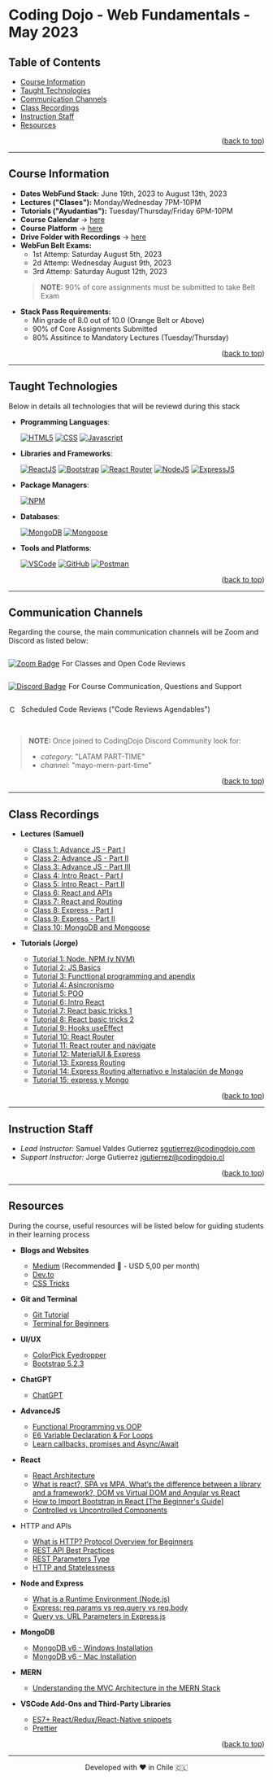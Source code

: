 <a name="back-to-top"></a>


<!-- *********************************************************************** -->
<!-- 0.3) PROJECT TITLE -->
<!-- *********************************************************************** -->

<!-- omit in toc -->
# Coding Dojo - Web Fundamentals - May 2023

<!-- *********************************************************************** -->
<!-- 0.2) TABLE OF CONTENTS -->
<!-- *********************************************************************** -->

<!-- omit in toc -->
## Table of Contents

- [Course Information](#course-information)
- [Taught Technologies](#taught-technologies)
- [Communication Channels](#communication-channels)
- [Class Recordings](#class-recordings)
- [Instruction Staff](#instruction-staff)
- [Resources](#resources)
<p align="right">(<a href="#back-to-top">back to top</a>)</p>

---

<!-- *********************************************************************** -->
<!-- I) Course Information -->
<!-- *********************************************************************** -->

## Course Information

- **Dates WebFund Stack:** June 19th, 2023 to August 13th, 2023
- **Lectures ("Clases"):** Monday/Wednesday 7PM-10PM
- **Tutorials ("Ayudantias"):** Tuesday/Thursday/Friday 6PM-10PM
- **Course Calendar** → [here](https://docs.google.com/spreadsheets/d/15n7dWPJmquayvYmuep0eqpfnkM2_RktqMwbxLF2CzEA/edit#gid=0)
- **Course Platform** → [here](https://login.codingdojo.com/login)
- **Drive Folder with Recordings** → [here](https://drive.google.com/drive/u/1/folders/1EpeRzrncBsyOL8urh169LiUWBrkzXnqO)
- **WebFun Belt Exams:**
  - 1st Attemp: Saturday August 5th, 2023
  - 2d Attemp: Wednesday August 9th, 2023
  - 3rd Attemp: Saturday August 12th, 2023
  > **NOTE:** 90% of core assignments must be submitted to take Belt Exam
- **Stack Pass Requirements:**
  - Min grade of 8.0 out of 10.0 (Orange Belt or Above)
  - 90% of Core Assignments Submitted
  - 80% Assitince to Mandatory Lectures (Tuesday/Thursday)

<p align="right">(<a href="#back-to-top">back to top</a>)</p>

---

<!-- *********************************************************************** -->
<!-- II) TECHNOLOGIES -->
<!-- *********************************************************************** -->

## Taught Technologies

Below in details all technologies that will be reviewd during this stack

- **Programming Languages**:

  [![HTML5][html5-badge]][html5-url]
  [![CSS][css-badge]][css-url]
  [![Javascript][javascript-badge]][javascript-url]

- **Libraries and Frameworks**:

  [![ReactJS][react-js-badge]][react-js-url]
  [![Bootstrap][bootstrap-badge]][bootstrap-url]
  [![React Router][react-router-badge]][react-router-url]
  [![NodeJS][node-js-badge]][node-js-url]
  [![ExpressJS][express-js-badge]][express-js-url]

- **Package Managers**:

  [![NPM][npm-badge]][npm-url]

- **Databases**:

  [![MongoDB][mongodb-badge]][mongodb-url]
  [![Mongoose][mongoose-badge]][mongoose-url]

- **Tools and Platforms**:

  [![VSCode][vscode-badge]][vscode-url]
  [![GitHub][github-badge]][github-url]
  [![Postman][postman-badge]][postman-url]

<p align="right">(<a href="#back-to-top">back to top</a>)</p>

---

<!-- *********************************************************************** -->
<!-- III) MAIN COMMUNICATION CHANNELS -->
<!-- *********************************************************************** -->

## Communication Channels

Regarding the course, the main communication channels will be Zoom and Discord as listed below:

<div style="display: flex; align-items: center;">
  <a href="https://us06web.zoom.us/j/82906790108?pwd=Y1lrSlgzWFRTY2hodGFsOEpzT3Ztdz09">
    <img src="https://img.shields.io/badge/Zoom-2D8CFF?logo=zoom&logoColor=fff&style=flat" alt="Zoom Badge">
  </a>
  <p style="margin-left: 5px;"> For Classes and Open Code Reviews</p>
</div>

<div style="display: flex; align-items: center;">
  <a href="http://discord.codingdojo.com/join">
    <img src="https://img.shields.io/badge/Discord-5865F2?logo=discord&logoColor=fff&style=flat" alt="Discord Badge">
  </a>
  <p style="margin-left: 5px;"> For Course Communication, Questions and Support</p>
</div>

<div style="display: flex; align-items: center; ">
  <a href="https://calendly.com/instructores13/code-review-agendable-full-stack-mern">
    <img src="https://www.copilot.com/_next/image?url=https%3A%2F%2Fimages.ctfassets.net%2Fl41zuz9np7js%2F4Y2zP2a3WzSMi8ACUIrVVS%2Faa010a2c1bcc212ce292656ea2b5b647%2Fcal.png&w=640&q=75" alt="Calendly Badge" height="16" style = "background-color:white; padding:2px;border-radius: 3px;">
  </a>
  <p style="margin-left: 5px;">Scheduled Code Reviews ("Code Reviews Agendables")</p>
</div>

<br>

>**NOTE:** Once joined to CodingDojo Discord Community look for:
>  - *category*: "LATAM PART-TIME"
>  - *channel*: "mayo-mern-part-time"

<p align="right">(<a href="#back-to-top">back to top</a>)</p>

---

<!-- *********************************************************************** -->
<!-- IV) Class Recordings -->
<!-- *********************************************************************** -->

## Class Recordings

- **Lectures (Samuel)**
  - [Class 1: Advance JS - Part I](https://drive.google.com/drive/folders/1KMhF0zX7zUPuAZMzqJSAUmb3y31kDitS?usp=drive_link)
  - [Class 2: Advance JS - Part II](https://us06web.zoom.us/rec/share/OhccnQon6AGDbDjsATpFAjLIaGdW669plSe6Nkfkx7A6WthsipMMCViRxlB9OjvT.XLxxeQe0Gi3GAuvx?pwd=3bZFmG8tBvaumnBRLEFl2tEKUAsBNiRz)
  - [Class 3: Advance JS - Part III](https://us06web.zoom.us/rec/share/4DVEy2FC7l23b0OJyq2AJz7Yccz-VCVlK3IPlwVJzmmgap_18kxpgp7sePrTfSfd.BEmcZdUerVfiB5hm?pwd=39-Zyi_COfgWRRVf8c4oiZwIe-bSVIjU)
  - [Class 4: Intro React - Part I](https://drive.google.com/drive/u/1/folders/1LKYw3OaWSl1VKi8MBcz2EKff6SaGDowb)
  - [Class 5: Intro React - Part II](https://us06web.zoom.us/rec/share/9K-TJytUNnb17TSHnLe4-as83g-EZc10l-FAG1GoWXD6nOxYs0ZwtbjC3Glc1pKa.vmZjKADJg342h1b1?pwd=xFHI-a6a0sWqgpohmRxVBjJIaR_2QYZv)
  - [Class 6: React and APIs](https://us06web.zoom.us/rec/share/y-dg0yFOwBjGpmaj-9cR-iM55kSS01bgyb9w8yT88_WuoQiQpc8t9RA8VPPCsEvO.vMngh44BPIWl-UZC?pwd=ecUZJ-6QEMyXhIiWnKRm-0Ou6kFnh8TB)
  - [Class 7: React and Routing](https://us06web.zoom.us/rec/share/qWlEd6BVjX10kgvVho67TVa8KZNi_A2jO-K3JICV2y2wzrtGzBjA8BAgAW-2RagJ.tWAKHQmwLhLMQukK?pwd=XwIa1ZOmbpeHbFKJLVCvziM4u4zCEZ0p)
  - [Class 8: Express - Part I](https://drive.google.com/drive/u/4/folders/1LW3qP4Uqs8ixcFSnhRZLgU-nWGTEXmaM)
  - [Class 9: Express - Part II](https://drive.google.com/drive/u/4/folders/1Met5BUepuPwdHj8QqIdZUFzwe_hlDJ36)
  - [Class 10: MongoDB and Mongoose](https://us06web.zoom.us/rec/share/23TIkCTniTbyOFFwYmpBK_kQeYJJ8L2aaYpgGQLDGfaP2uKRUrmt5qTqy7yflTqF.weFtedyiSUR3MgVZ?pwd=0sm2efWANz3w4lIzc8AR9ept5QysuMVZ)


- **Tutorials (Jorge)**
  - [Tutorial 1: Node, NPM (y NVM)](https://us06web.zoom.us/rec/share/cU5SpiiqN5vzADJI9b3HC2Y7b1UqiLezcjym2sq8yurxI74j_T_GKGJSruRdRxXx.2dJ_y1Rrt2i6Noln?pwd=lLrNMIlOlGsAvD5DTmm3z60trL0TXPx5)
  - [Tutorial 2: JS Basics](https://us06web.zoom.us/rec/share/xgZkNQUpCLSam06isqQ1JV8cUdqs90IjR3tnKRLtrNCBxRoHZjgMvrBdAn3cKflT.x6VpyYsBV-d9lUYw?pwd=F12bEFwZB2RWzMzXqaS6lOsFwzb9ZgaX)
  - [Tutorial 3: Functtional programming and apendix](https://us06web.zoom.us/rec/share/bZ-r-eBjFVpP8vU5ukg2C2knBoriYlrR35dGzwkaJ7jFM_DlKyiYvQGBycMhksr6.7vZupi6BJpp7QvME?pwd=yMf3VPLTC-TXn-vWshIo64kiS9Ngk4Et)
  - [Tutorial 4: Asincronismo](https://us06web.zoom.us/rec/share/M6vfo5GSChsrrEkWs-UQHmUIGS_goZFxOz8e9c3Zh-WrncOA0ArszPOY_n6m2-6g.C1CjjG8-4pjIgsjW?pwd=SdRlwigDY2f-ecYT77Ka2Oigm7pTF1Bj)
  - [Tutorial 5: POO](https://us06web.zoom.us/rec/share/v1DiAGLsvfk6WPj-nqCoz78sQaLAqBOQEOMjBsOUiFFSPUMHtcgEY8-MLu6vLo9G._SqJ7ij0cfZvvI9e?pwd=HJemLr-D_5RV_FTGtNDoFtcFqiYsQkaB)
  - [Tutorial 6: Intro React](https://drive.google.com/drive/folders/19Y_uy1p6oI4egu9cGRplnOip68zGhIN8?usp=sharing)
  - [Tutorial 7: React basic tricks 1](https://us06web.zoom.us/rec/share/OGdxpGqIeX9hIhABjq6n3KDVwcIY3ehJvJZwsiPOF4CAnzv0P8foq_JRGYVvL1A.WauOFHXCd9khUfjY?pwd=g4OVg3YdIEphD9Me4qf05B62dWqVvBuy)
  - [Tutorial 8: React basic tricks 2](https://us06web.zoom.us/rec/share/EbGCsnWwHTRJX6wxhZfZPdzEN3CNtESvLdDHVgyFtW9CeXe7fnppRGF2N4YchQK-.Ogr051_ZyWGgFPS0?pwd=71VC6GwMnuT6JqNn7E2hXS8Z3gIH0BXz)
  - [Tutorial 9: Hooks useEffect](https://us06web.zoom.us/rec/share/-01iGwQzPJ1cHgYxYP-72z7XAJRloJVCS6SHXGSerjH1pgG-Z8E2RW_MpYkb1Mw0.LSZDm6_YVjZndRkf?pwd=PWBtEWjn9H1gh6Omfyqz2ZwSg9S_D3yf)
  - [Tutorial 10: React Router](https://drive.google.com/drive/folders/19Y_uy1p6oI4egu9cGRplnOip68zGhIN8?usp=sharing)
  - [Tutorial 11: React router and navigate](https://drive.google.com/drive/folders/1A28-VFV7KGHqd8A4wl42c88Auq1MRIVa?usp=sharing)
  - [Tutorial 12: MaterialUI & Express](https://us06web.zoom.us/rec/share/ISst_lqjMovQrkmWg5GukJkRoDg9vPu5uvqRDDujd-9kWWB_7naQ4q3NqywQCupG.DINIXqA4L5LFpGJM?pwd=qDmJhGsFWzHa4WbuuAdViI9KugT0Y4XE)
  - [Tutorial 13: Express Routing](https://us06web.zoom.us/rec/share/jkCpCtKEbyIVzWoDAdXiP6Vg9xi7QL_dv00NzJbUaINK5nAWLQID_BuaHeCuqVhh.sY7vjeLAkXkB53dv?pwd=tcde-WMig1KoeibLmcOavguiRxwfGf3a)
  - [Tutorial 14: Express Routing alternativo e Instalación de Mongo](https://us06web.zoom.us/rec/share/0GsBmd-2thdnB-oMX6dVlE878tl6dDAPchsbYR_-cw6qxd_tNmtznH8YPinAgLfX.-m00tTd_Tazn25A0?pwd=_a13focmOxbR9ll45jrzpS782ZixbIem)
  - [Tutorial 15: express y Mongo](https://us06web.zoom.us/rec/share/WkqGtih55WWHbd5cPUtVZPaXVDacch02lmKw27fbNqorkWzKkHqI1Cc7mbK7n2yY.-ei2XnQ-KmyoX2wT?pwd=AVsTIZKhH_apCBjGfuakgh0GRzz_OWUh)


<p align="right">(<a href="#back-to-top">back to top</a>)</p>

---

<!-- *********************************************************************** -->
<!-- V) INSTRUCTION STAFF -->
<!-- *********************************************************************** -->

## Instruction Staff

- _Lead Instructor:_ Samuel Valdes Gutierrez [sgutierrez@codingdojo.com](mailto:sgutierrez@codingdojo.com)
- _Support Instructor:_ Jorge Gutierrez [jgutierrez@codingdojo.cl](mailto:jgutierrez@codingdojo.cl)

<p align="right">(<a href="#back-to-top">back to top</a>)</p>

---

<!-- *********************************************************************** -->
<!-- VI) RESOURCES -->
<!-- *********************************************************************** -->

## Resources

During the course, useful resources will be listed below for guiding students in their learning process

- **Blogs and Websites**
  - [Medium](https://medium.com/) (Recommended 🚀 - USD 5,00 per month)
  - [Dev.to](https://dev.to/)
  - [CSS Tricks](https://css-tricks.com/)

- **Git and Terminal**
  - [Git Tutorial](https://medium.com/swlh/an-introduction-to-git-and-github-22ecb4cb1256)
  - [Terminal for Beginners](https://medium.com/@grace.m.nolan/terminal-for-beginners-e492ba10902a)

- **UI/UX**
  - [ColorPick Eyedropper](https://chrome.google.com/webstore/detail/colorpick-eyedropper/ohcpnigalekghcmgcdcenkpelffpdolg)
  - [Bootstrap 5.2.3](https://getbootstrap.com/docs/5.2/getting-started/introduction/)

- **ChatGPT**
  - [ChatGPT](https://openai.com/blog/chatgpt)

- **AdvanceJS**
  - [Functional Programming vs OOP](https://medium.com/swlh/functional-programming-vs-object-oriented-programming-48eee6cf6830)
  - [E6 Variable Declaration & For Loops](https://medium.com/@mautayro/es6-variable-declaration-for-loops-why-const-works-in-a-for-in-loop-but-not-in-a-normal-a200cc5467c2)
  - [Learn callbacks, promises and Async/Await](https://dev.to/joyshaheb/learn-callbacks-promises-async-await-by-making-ice-cream-4n76)

- **React**
  - [React Architecture](https://handsonreact.com/docs/architecture)
  - [What is react?, SPA vs MPA, What’s the difference between a library and a framework?, DOM vs Virtual DOM and Angular vs React](https://medium.com/@programterminator/what-is-react-b5f90b3a9149)
  - [How to Import Bootstrap in React [The Beginner's Guide]](https://blog.hubspot.com/website/react-bootstrap-css)
  - [Controlled vs Uncontrolled Components](https://blog.logrocket.com/controlled-vs-uncontrolled-components-in-react/)

- HTTP and APIs
  - [What is HTTP? Protocol Overview for Beginners](https://medium.com/geekculture/apis-query-string-parameters-f7f0c060b1)
  - [REST API Best Practices](https://www.freecodecamp.org/news/rest-api-best-practices-rest-endpoint-design-examples/)
  - [REST Parameters Type](https://rapidapi.com/guides/rest-parameter-types)
  - [HTTP and Statelessness](https://medium.com/@jaimietn/http-and-statelessness-5e290fec80c0)

- **Node and Express**
  - [What is a Runtime Environment (Node.js)](https://www.underthehoodlearning.com/what-is-runtime-environment/)
  - [Express: req.params vs req.query vs req.body](https://dev.to/gathoni/express-req-params-req-query-and-req-body-4lpc)
  - [Query vs. URL Parameters in Express.js](https://javascript.plainenglish.io/query-strings-url-parameters-d1a35b9a694f)

- **MongoDB**
  - [MongoDB v6 - Windows Installation](https://www.youtube.com/watch?v=gB6WLkSrtJk)
  - [MongoDB v6 - Mac Installation](https://github.com/BigSamu/Coding_Dojo-MERN_May-2023/blob/main/Clases/08_MongoDB/00_MongoDB%20Installation/Mac%20Installation.pdf)

- **MERN**
  - [Understanding the MVC Architecture in the MERN Stack](https://shubhamjha25.medium.com/understanding-the-mvc-architecture-in-the-mern-stack-aff893abce50)


- **VSCode Add-Ons and Third-Party Libraries**
  - [ES7+ React/Redux/React-Native snippets](https://marketplace.visualstudio.com/items?itemName=dsznajder.es7-react-js-snippets)
  - [Prettier](https://marketplace.visualstudio.com/items?itemName=esbenp.prettier-vscode)


<p align="right">(<a href="#back-to-top">back to top</a>)</p>

---

<!-- *********************************************************************** -->
<!-- VIII) FOOTER -->
<!-- *********************************************************************** -->

<p align="center">
Developed with ❤️ in Chile 🇨🇱
</p>

<!-- ----------------------------------------------------------------------- -->
<!-- A.1) Teachnologies -->
<!-- ----------------------------------------------------------------------- -->

<!-- 1) Programming Languages -->

<!-- HTML5 -->

[html5-badge]: https://img.shields.io/badge/HTML5-E34F26?logo=html5&logoColor=fff&style=for-the-badge
[html5-url]: https://dev.w3.org/html5/spec-LC/

<!-- CSS3 -->

[css-badge]: https://img.shields.io/badge/CSS3-1572B6?logo=css3&logoColor=fff&style=for-the-badge
[css-url]: https://www.bing.com/search?q=Bing+AI&showconv=1&FORM=hpcodx

<!-- Javascript -->

[javascript-badge]: https://img.shields.io/badge/JavaScript-F7DF1E?logo=javascript&logoColor=000&style=for-the-badge
[javascript-url]: https://www.javascript.com/

<!-- Python -->

[python-badge]: https://img.shields.io/badge/Python-3776AB?logo=python&logoColor=fff&style=for-the-badge
[python-url]: https://www.python.org/

<!-- Ruby -->

[ruby-badge]: https://img.shields.io/badge/Ruby-CC342D?logo=ruby&logoColor=fff&style=for-the-badge
[ruby-url]: https://www.ruby-lang.org/

<!-- 2) Frontend Frameworks and Libraries -->

<!-- ReactJS -->

[react-js-badge]: https://img.shields.io/badge/React-61DAFB?logo=react&logoColor=000&style=for-the-badge
[react-js-url]: https://reactjs.org/

<!-- Bootstrap -->

[bootstrap-badge]: https://img.shields.io/badge/bootstrap-%23563D7C.svg?style=for-the-badge&logo=bootstrap&logoColor=white
[bootstrap-url]: https://getbootstrap.com/

<!-- React Router -->
[react-router-badge]: https://img.shields.io/badge/React%20Router-CA4245?logo=reactrouter&logoColor=fff&style=for-the-badge
[react-router-url]: https://reactrouter.com

<!-- JQuery -->

[jquery-badge]: https://img.shields.io/badge/jQuery-0769AD?logo=jquery&logoColor=fff&style=for-the-badge
[jquery-url]: https://jquery.com/

<!-- Jinja -->

[jinja-badge]: https://img.shields.io/badge/Jinja-B41717?logo=jinja&logoColor=fff&style=for-the-badge
[jinja-url]: https://jinja.palletsprojects.com/

<!-- 3) Backend Frameworks and Libraries -->
<!-- Sinatra Ruby -->

[ruby-sinatra-badge]: https://img.shields.io/badge/Ruby%20Sinatra-000?logo=rubysinatra&logoColor=fff&style=for-the-badge
[ruby-sinatra-url]: https://sinatrarb.com/

<!-- Django -->

[django-badge]: https://img.shields.io/badge/Django-092E20?logo=django&logoColor=fff&style=for-the-badge
[django-url]: https://www.djangoproject.com/

<!-- Flask -->

[flask-badge]: https://img.shields.io/badge/Flask-000?logo=flask&logoColor=fff&style=for-the-badge
[flask-url]: https://flask.palletsprojects.com/

<!-- NodeJS -->

[node-js-badge]: https://img.shields.io/badge/node.js-6DA55F?style=for-the-badge&logo=node.js&logoColor=white
[node-js-url]: https://nodejs.org/

<!-- ExpressJS -->

[express-js-badge]: https://img.shields.io/badge/Express-000?logo=express&logoColor=fff&style=for-the-badge
[express-js-url]: https://expressjs.com/



<!-- 4) Databases -->

<!-- SQLite -->

[sqlite-badge]: https://img.shields.io/badge/SQLite-003B57?logo=sqlite&logoColor=fff&style=for-the-badge
[sqlite-url]: https://sqlite.org/

[mongodb-badge]: https://img.shields.io/badge/MongoDB-47A248?logo=mongodb&logoColor=fff&style=for-the-badge
[mongodb-url]: https://www.mongodb.com/

[mongoose-badge]: https://img.shields.io/badge/Mongoose-800?logo=mongoose&logoColor=fff&style=for-the-badge
[mongoose-url]: https://mongoosejs.com/

<!-- 5) Package Managers -->

<!-- NPM -->

[npm-badge]: https://img.shields.io/badge/npm-CB3837?logo=npm&logoColor=fff&style=for-the-badge
[npm-url]: https://www.npmjs.com/

<!-- RubyGems-->

[ruby-gems-badge]: https://img.shields.io/badge/RubyGems-E9573F?logo=rubygems&logoColor=fff&style=for-the-badge
[ruby-gems-url]: https://rubygems.org/

<!-- PyPI -->

[pypi-badge]: https://img.shields.io/badge/PyPI-3775A9?logo=pypi&logoColor=fff&style=for-the-badge
[pypi-url]: https://pypi.org/

<!-- 6) Platforms and Tools -->

[vscode-badge]: https://img.shields.io/badge/Visual%20Studio%20Code-007ACC?logo=visualstudiocode&logoColor=fff&style=for-the-badge
[vscode-url]: https://code.visualstudio.com/

[github-badge]: https://img.shields.io/badge/GitHub-181717?logo=github&logoColor=fff&style=for-the-badge
[github-url]: https://github.com/

[postman-badge]: https://img.shields.io/badge/Postman-FF6C37?logo=postman&logoColor=fff&style=for-the-badge
[postman-url]: https://www.postman.com/
<!-- ----------------------------------------------------------------------- -->
<!-- A.2) Github Stats -->
<!-- ----------------------------------------------------------------------- -->

<!-- Forks -->

[forks-badge]: https://img.shields.io/github/forks/BigSamu/The_Wishes_Company.svg
[forks-url]: https://github.com/BigSamu/The_Wishes_Company/network/members

<!-- Stargazers -->

[stars-badge]: https://img.shields.io/github/stars/BigSamu/The_Wishes_Company.svg
[stars-url]: https://github.com/BigSamu/The_Wishes_Company/stargazers

<!-- Watchers -->

[watchers-badge]: https://img.shields.io/github/watchers/BigSamu/The_Wishes_Company.svg
[watchers-url]: https://github.com/BigSamu/The_Wishes_Company/watchers

<!-- License -->

[license-badge]: https://img.shields.io/badge/license-MIT-green
[license-url]: ./LICENSE.md

<!-- Follow -->

[github-follow-badge]: https://img.shields.io/github/followers/BigSamu.svg?style=social&label=Follow
[github-follow-url]: https://github.com/BigSamu?tab=followers

<!-- ----------------------------------------------------------------------- -->
<!-- A.3) Contact -->
<!-- ----------------------------------------------------------------------- -->

<!-- Gmail -->

[gmail-badge]: https://img.shields.io/badge/Gmail-D14836?style=for-the-badge&logo=gmail&logoColor=white
[gmail-url]: mailto:valdesgutierrez@gmail.com

<!-- Twitter -->

[twitter-badge]: https://img.shields.io/badge/Twitter-%231DA1F2.svg?style=for-the-badge&logo=Twitter&logoColor=white
[twitter-url]: https://twitter.com/BigSamu5

<!-- LinkedIn -->

[linkedin-badge]: https://img.shields.io/badge/linkedin-%230077B5.svg?style=for-the-badge&logo=linkedin&logoColor=white
[linkedin-badge-small]: https://img.shields.io/badge/--linkedin?label=LinkedIn&logo=LinkedIn&style=social
[linkedin-url]: https://www.linkedin.com/in/samuel-valdes-gutierrez

<!-- HackerRank -->

[hackerrank-badge]: https://img.shields.io/badge/-Hackerrank-2EC866?style=for-the-badge&logo=HackerRank&logoColor=white
[hackerrank-badge-small]: https://img.shields.io/badge/--hackerrank?label=HackerRank&logo=hackerrank&style=social
[hackerrank-url]: https://www.hackerrank.com/BigSamu

<!-- Ask Me Anything -->

[ama-badge]: https://img.shields.io/badge/Ask%20me-anything-1abc9c.svg
[ama-url]: #contact-me

<!-- Say Thanks -->

[say-thanks-badge]: https://img.shields.io/badge/Say%20Thanks-!-1EAEDB.svg
[say-thanks-url]: https://saythanks.io/to/BigSamu

<!-- ----------------------------------------------------------------------- -->
<!-- A.4) Support -->
<!-- ----------------------------------------------------------------------- -->

<!-- Paypal -->

[paypal-badge]: https://img.shields.io/badge/PayPal-00457C?style=for-the-badge&logo=paypal&logoColor=white
[paypal-url]: https://www.paypal.com/paypalme/BigSamu87/2

<!-- Ko-Fi -->

[ko-fi-badge]: https://img.shields.io/badge/Ko--fi-F16061?style=for-the-badge&logo=ko-fi&logoColor=white
[ko-fi-url]: https://ko-fi.com/BigSamu

<!-- Buy Me a Coffee -->

[buy-me-a-coffee-badge]: https://img.shields.io/badge/Buy%20Me%20a%20Coffee-ffdd00?style=for-the-badge&logo=buy-me-a-coffee&logoColor=black
[buy-me-a-coffee-url]: https://www.buymeacoffee.com/BigSamu

<!-- *********************************************************************** -->
<!-- B) INSTALLATION INSTRUCTIONS ENVIRONMENTS & PACKAGE MANAGERS -->
<!-- *********************************************************************** -->

<!-- Node.js and NPM -->

[install-node-js-and-npm-url]: https://gist.github.com/MichaelCurrin/aa1fc56419a355972b96bce23f3bccba

<!-- Ruby, Rubygems and Bundler -->

[install-ruby-and-bundler]: https://gist.github.com/MichaelCurrin/fb758aea4d35e03b9ed093afddf4e7ec

<!-- Python and pip -->

[install-python-and-pip]: https://realpython.com/installing-python/
